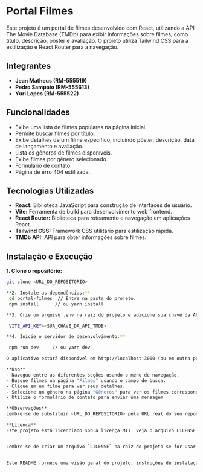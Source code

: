 # Portal Filmes

Este projeto é um portal de filmes desenvolvido com React, utilizando a API The Movie Database (TMDb) para exibir informações sobre filmes, como título, descrição, pôster e avaliação. O projeto utiliza Tailwind CSS para a estilização e React Router para a navegação.

## Integrantes

* **Jean Matheus (RM-555519)**
* **Pedro Sampaio (RM-555613)**
* **Yuri Lopes (RM-555522)**


## Funcionalidades

* Exibe uma lista de filmes populares na página inicial.
* Permite buscar filmes por título.
* Exibe detalhes de um filme específico, incluindo pôster, descrição, data de lançamento e avaliação.
* Lista os gêneros de filmes disponíveis.
* Exibe filmes por gênero selecionado.
* Formulário de contato.
* Página de erro 404 estilizada.

## Tecnologias Utilizadas

* **React:** Biblioteca JavaScript para construção de interfaces de usuário.
* **Vite:** Ferramenta de build para desenvolvimento web frontend.
* **React Router:** Biblioteca para roteamento e navegação em aplicações React.
* **Tailwind CSS:** Framework CSS utilitário para estilização rápida.
* **TMDb API:** API para obter informações sobre filmes.

## Instalação e Execução
**1. Clone o repositório:**

   ```bash
   git clone <URL_DO_REPOSITORIO>

**2. Instale as dependências:**
    cd portal-filmes  // Entre na pasta do projeto.
    npm install      // ou yarn install

**3. Crie um arquivo .env na raiz do projeto e adicione sua chave da API TMDb:**

    VITE_API_KEY=<SUA_CHAVE_DA_API_TMDB>

**4. Inicie o servidor de desenvolvimento:**

    npm run dev     // ou yarn dev

O aplicativo estará disponível em http://localhost:3000 (ou em outra porta, caso configurado).

**Uso**
- Navegue entre as diferentes seções usando o menu de navegação.
- Busque filmes na página "Filmes" usando o campo de busca.
- Clique em um filme para ver seus detalhes.
- Selecione um gênero na página "Gêneros" para ver os filmes correspondentes.
- Utilize o formulário de contato para enviar uma mensagem

**Observações**
Lembre-se de substituir <URL_DO_REPOSITORIO> pela URL real do seu repositório e <SUA_CHAVE_DA_API_TMDB> pela sua chave da API do TMDb. Você pode obter uma chave de API gratuitamente no site do TMDb.

**Licença**
Este projeto está licenciado sob a licença MIT. Veja o arquivo LICENSE para mais detalhes.


Lembre-se de criar um arquivo `LICENSE` na raiz do projeto se for usar a licença MIT. Você pode copiar o texto da licença MIT do site oficial: [https://opensource.org/licenses/MIT](https://opensource.org/licenses/MIT)


Este README fornece uma visão geral do projeto, instruções de instalação e execução, informações sobre os integrantes e as tecnologias utilizadas.  Você pode adicionar mais seções conforme necessário, como exemplos de uso, screenshots, ou informações sobre a estrutura do projeto.
